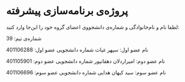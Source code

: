 # پروژه‌ی برنامه‌سازی پیشرفته
لطفا نام و نام‌خانوادگی و شماره‌ی دانشجووی اعضای گروه خود را این‌جا وارد کنید:

شماره‌ی تیم: 39

نام عضو اول: سپهر غیاث 
شماره دانشجویی عضو اول: 401106288

نام عضو دوم: امیراردلان دهقانپور
شماره دانشجویی عضو دوم: 401105901

نام عضو سوم: سید کیهان هدایی
شماره دانشجویی عضو سوم: 401106696
